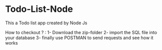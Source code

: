 # Todo-List-Node
This a Todo list app created by Node Js 

How to checkout ? :
1- Download the zip-folder
2- import the SQL file into your database 
3- finally use POSTMAN to send requests and see how it works
